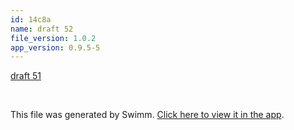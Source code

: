 ```yaml
---
id: 14c8a
name: draft 52
file_version: 1.0.2
app_version: 0.9.5-5
---
```


[draft 51](draft-51.8a13m.sw.md)





<br/>

This file was generated by Swimm. [Click here to view it in the app](http://localhost:5000/repos/Z2l0aHViJTNBJTNBYXplcm90aGNvcmUtd290bGslM0ElM0FtYW96U3dpbW0=/docs/14c8a).
